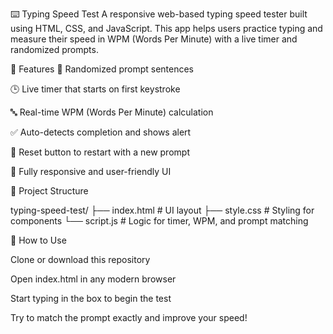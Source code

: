 ⌨️ Typing Speed Test 
A responsive web-based typing speed tester built using HTML, CSS, and JavaScript. This app helps users practice typing and measure their speed in WPM (Words Per Minute) with a live timer and randomized prompts.

🚀 Features
📝 Randomized prompt sentences

🕒 Live timer that starts on first keystroke

🔤 Real-time WPM (Words Per Minute) calculation

✅ Auto-detects completion and shows alert

🔄 Reset button to restart with a new prompt

📱 Fully responsive and user-friendly UI

📁 Project Structure

typing-speed-test/
├── index.html      # UI layout
├── style.css       # Styling for components
└── script.js       # Logic for timer, WPM, and prompt matching

🔧 How to Use

Clone or download this repository

Open index.html in any modern browser

Start typing in the box to begin the test

Try to match the prompt exactly and improve your speed!

